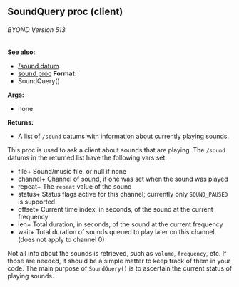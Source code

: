 ## SoundQuery proc (client) 
###### BYOND Version 513
**See also:**
+   [/sound datum](/ref/sound.md) 
+   [sound proc](/ref/proc/sound.md) <!-- -->
**Format:**
+   SoundQuery()
<!-- -->
**Args:**
+   none
<!-- -->
**Returns:**
+   A list of `/sound` datums with information about currently playing
    sounds.


This proc is used to ask a client about sounds that are
playing. The `/sound` datums in the returned list have the following
vars set:
-   file+ Sound/music file, or null if none
-   channel+ Channel of sound, if one was set when the sound was played
-   repeat+ The `repeat` value of the sound
-   status+ Status flags active for this channel; currently only
    `SOUND_PAUSED` is supported
-   offset+ Current time index, in seconds, of the sound at the current
    frequency
-   len+ Total duration, in seconds, of the sound at the current
    frequency
-   wait+ Total duration of sounds queued to play later on this channel
    (does not apply to channel 0)


Not all info about the sounds is retrieved, such as `volume`,
`frequency`, etc. If those are needed, it should be a simple matter to
keep track of them in your code. The main purpose of `SoundQuery()` is
to ascertain the current status of playing sounds.